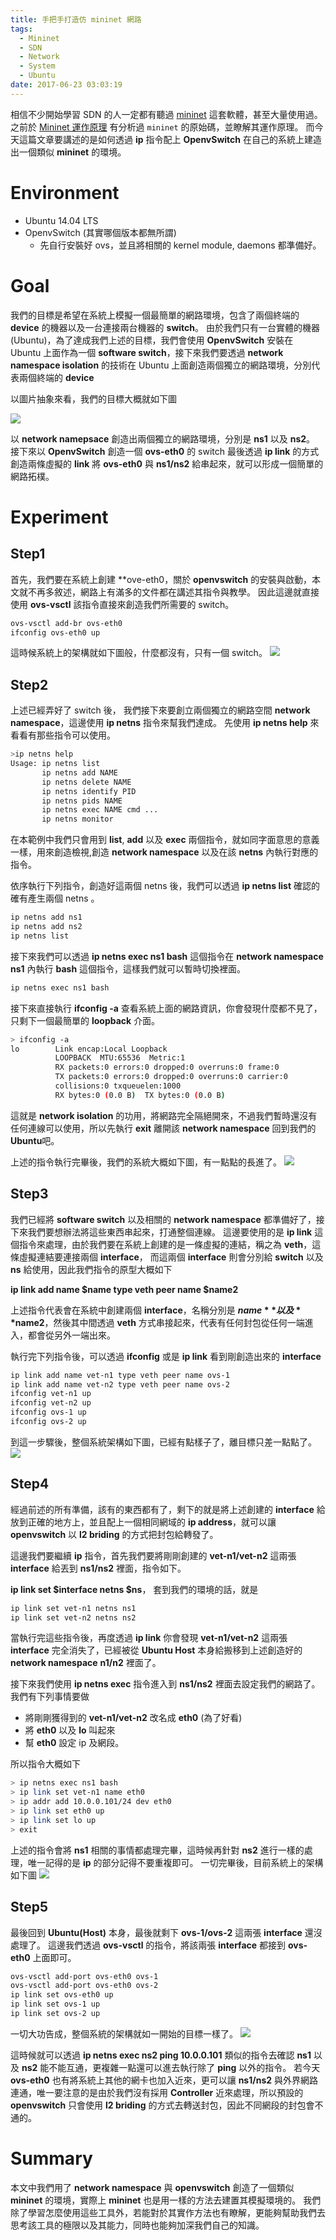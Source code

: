 ```yaml
---
title: 手把手打造仿 mininet 網路
tags:
  - Mininet
  - SDN
  - Network
  - System
  - Ubuntu
date: 2017-06-23 03:03:19
---
```


相信不少開始學習 SDN 的人一定都有聽過 [mininet](http://mininet.org/) 這套軟體，甚至大量使用過。
之前於 [Mininet 運作原理](https://www.hwchiu.com/docs/2014/mininet-parsing.html) 有分析過 `mininet` 的原始碼，並瞭解其運作原理。
而今天這篇文章要講述的是如何透過 **ip** 指令配上 **OpenvSwitch** 在自己的系統上建造出一個類似 **mininet** 的環境。

<!--more-->
# Environment
- Ubuntu 14.04 LTS
- OpenvSwitch (其實哪個版本都無所謂)
    - 先自行安裝好 ovs，並且將相關的 kernel module, daemons 都準備好。

# Goal
我們的目標是希望在系統上模擬一個最簡單的網路環境，包含了兩個終端的 **device** 的機器以及一台連接兩台機器的 **switch**。
由於我們只有一台實體的機器 (Ubuntu)，為了達成我們上述的目標，我們會使用 **OpenvSwitch** 安裝在 Ubuntu 上面作為一個 **software switch**，接下來我們要透過 **network namespace isolation** 的技術在 Ubuntu 上面創造兩個獨立的網路環境，分別代表兩個終端的 **device**

以圖片抽象來看，我們的目標大概就如下圖

![](http://i.imgur.com/02gIXfD.jpg)

以 **network namepsace** 創造出兩個獨立的網路環境，分別是 **ns1** 以及 **ns2**。
接下來以 **OpenvSwitch** 創造一個 **ovs-eth0** 的 switch
最後透過 **ip link** 的方式創造兩條虛擬的 **link** 將 **ovs-eth0** 與 **ns1/ns2** 給串起來，就可以形成一個簡單的網路拓樸。


# Experiment
## Step1
首先，我們要在系統上創建 **ove-eth0，關於 **openvswitch** 的安裝與啟動，本文就不再多敘述，網路上有滿多的文件都在講述其指令與教學。
因此這邊就直接使用 **ovs-vsctl** 該指令直接來創造我們所需要的 switch。

```bash
ovs-vsctl add-br ovs-eth0
ifconfig ovs-eth0 up
```

這時候系統上的架構就如下圖般，什麼都沒有，只有一個 switch。
![](http://i.imgur.com/A7BMUXD.jpg)

## Step2
上述已經弄好了 switch 後， 我們接下來要創立兩個獨立的網路空間 **network namespace**，這邊使用 **ip netns** 指令來幫我們達成。
先使用 **ip netns help** 來看看有那些指令可以使用。

```bash
>ip netns help
Usage: ip netns list
       ip netns add NAME
       ip netns delete NAME
       ip netns identify PID
       ip netns pids NAME
       ip netns exec NAME cmd ...
       ip netns monitor
```

在本範例中我們只會用到 **list**, **add** 以及 **exec** 兩個指令，就如同字面意思的意義一樣，用來創造檢視,創造 **network namespace** 以及在該 **netns** 內執行對應的指令。

依序執行下列指令，創造好這兩個 netns 後，我們可以透過 **ip netns list** 確認的確有產生兩個 netns 。

```bash
ip netns add ns1
ip netns add ns2
ip netns list
```

接下來我們可以透過 **ip netns exec ns1 bash** 這個指令在 **network namespace ns1** 內執行 **bash** 這個指令，這樣我們就可以暫時切換裡面。
```bash
ip netns exec ns1 bash
```

接下來直接執行 **ifconfig -a** 查看系統上面的網路資訊，你會發現什麼都不見了，只剩下一個最簡單的 **loopback** 介面。
```bash
> ifconfig -a
lo        Link encap:Local Loopback
          LOOPBACK  MTU:65536  Metric:1
          RX packets:0 errors:0 dropped:0 overruns:0 frame:0
          TX packets:0 errors:0 dropped:0 overruns:0 carrier:0
          collisions:0 txqueuelen:1000
          RX bytes:0 (0.0 B)  TX bytes:0 (0.0 B)
```
這就是 **network isolation** 的功用，將網路完全隔絕開來，不過我們暫時還沒有任何連線可以使用，所以先執行 **exit** 離開該 **network namespace** 回到我們的 **Ubuntu**吧。

上述的指令執行完畢後，我們的系統大概如下圖，有一點點的長進了。
![](http://i.imgur.com/zzbxLwQ.jpg)

## Step3
我們已經將 **software switch** 以及相關的 **network namespace** 都準備好了，接下來我們要想辦法將這些東西串起來，打通整個連線。
這邊要使用的是 **ip link** 這個指令來處理，由於我們要在系統上創建的是一條虛擬的連結，稱之為 **veth**，這條虛擬連結要連接兩個 **interface**， 而這兩個 **interface** 則會分別給 **switch** 以及 **ns** 給使用，因此我們指令的原型大概如下

**ip link add name $name type veth peer name $name2**

上述指令代表會在系統中創建兩個 **interface**，名稱分別是 **$name** 以及 **$name2**，然後其中間透過 **veth** 方式串接起來，代表有任何封包從任何一端進入，都會從另外一端出來。

執行完下列指令後，可以透過 **ifconfig** 或是 **ip link** 看到剛創造出來的 **interface**

```bash
ip link add name vet-n1 type veth peer name ovs-1
ip link add name vet-n2 type veth peer name ovs-2
ifconfig vet-n1 up
ifconfig vet-n2 up
ifconfig ovs-1 up
ifconfig ovs-2 up
```

到這一步驟後，整個系統架構如下圖，已經有點樣子了，離目標只差一點點了。
![](http://i.imgur.com/Ek4X7S8.jpg)

## Step4
經過前述的所有準備，該有的東西都有了，剩下的就是將上述創建的 **interface** 給放到正確的地方上，並且配上一個相同網域的 **ip address**，就可以讓 **openvswitch** 以 **l2 briding** 的方式把封包給轉發了。

這邊我們要繼續 **ip** 指令，首先我們要將剛剛創建的 **vet-n1/vet-n2** 這兩張 **interface** 給丟到 **ns1/ns2** 裡面，指令如下。

**ip link set $interface netns $ns**， 套到我們的環境的話，就是

```bash
ip link set vet-n1 netns ns1
ip link set vet-n2 netns ns2
```

當執行完這些指令後，再度透過 **ip link** 你會發現 **vet-n1/vet-n2** 這兩張 **interface** 完全消失了，已經被從 **Ubuntu Host** 本身給搬移到上述創造好的 **network namespace** **n1/n2** 裡面了。

接下來我們使用 **ip netns exec** 指令進入到 **ns1/ns2** 裡面去設定我們的網路了。
我們有下列事情要做
- 將剛剛獲得到的 **vet-n1/vet-n2** 改名成 **eth0** (為了好看)
- 將 **eth0** 以及 **lo** 叫起來
- 幫 **eth0** 設定 ip 及網段。

所以指令大概如下

```bash
> ip netns exec ns1 bash
> ip link set vet-n1 name eth0
> ip addr add 10.0.0.101/24 dev eth0
> ip link set eth0 up
> ip link set lo up
> exit
```

上述的指令會將 **ns1** 相關的事情都處理完畢，這時候再針對 **ns2** 進行一樣的處理，唯一記得的是 **ip** 的部分記得不要重複即可。
一切完畢後，目前系統上的架構如下圖
![](http://i.imgur.com/gC3zpKs.jpg)

## Step5

最後回到 **Ubuntu(Host)** 本身，最後就剩下 **ovs-1/ovs-2** 這兩張 **interface** 還沒處理了。
這邊我們透過 **ovs-vsctl** 的指令，將該兩張 **interface** 都接到 **ovs-eth0** 上面即可。

```bash
ovs-vsctl add-port ovs-eth0 ovs-1
ovs-vsctl add-port ovs-eth0 ovs-2
ip link set ovs-eth0 up
ip link set ovs-1 up
ip link set ovs-2 up
```
一切大功告成，整個系統的架構就如一開始的目標一樣了。
![](http://i.imgur.com/02gIXfD.jpg)

這時候就可以透過 **ip netns exec ns2 ping 10.0.0.101** 類似的指令去確認 **ns1** 以及 **ns2** 能不能互通，更複雜一點還可以進去執行除了 **ping** 以外的指令。
若今天 **ovs-eth0** 也有將系統上其他的網卡也加入近來，更可以讓 **ns1/ns2** 與外界網路連通，唯一要注意的是由於我們沒有採用 **Controller** 近來處理，所以預設的 **openvswitch** 只會使用 **l2 briding** 的方式去轉送封包，因此不同網段的封包會不通的。

# Summary

本文中我們用了 **network namespace** 與 **openvswitch** 創造了一個類似 **mininet** 的環境，實際上 **mininet** 也是用一樣的方法去建置其模擬環境的。
我們除了學習怎麼使用這些工具外，若能對於其實作方法也有瞭解，更能夠幫助我們去思考該工具的極限以及其能力，同時也能夠加深我們自己的知識。
